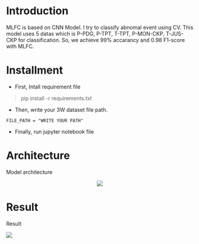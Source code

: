 
# Introduction
MLFC is based on CNN Model. I try to classify abnomal event using CV. This model uses 5 datas which is P-PDG, P-TPT, T-TPT, P-MON-CKP, T-JUS-CKP for classification. So, we achieve 99% accarancy and 0.98 F1-score with MLFC.

# Installment
- First, Intall requirement file
> pip install -r requirements.txt


- Then, write your 3W dataset file path.
```
FILE_PATH = "WRITE YOUR PATH"
```


- Finally, run jupyter notebook file


# Architecture
Model architecture
<p align="center">
<img src="https://github.com/lofootve/geo-con/assets/119021264/e4b9f49c-e109-4818-abce-208961c11ba9">
</p>



# Result
Result
<p align="left">
<img src="https://github.com/lofootve/geo-con/assets/119021264/a2d6d0c3-455b-4d2f-bcbd-60b2e2f47667">
</p>
